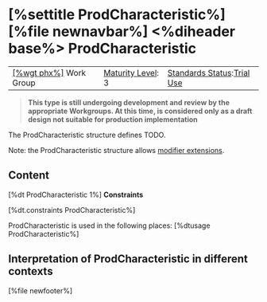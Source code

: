 \[%settitle ProdCharacteristic%\]
\[%file newnavbar%\]
&lt;%diheader base%&gt;
ProdCharacteristic
==================

|                                              |                                             |                                                                                      |
|----------------------------------------------|---------------------------------------------|--------------------------------------------------------------------------------------|
| [\[%wgt phx%\]](%5B%wg%20phx%%5D) Work Group | [Maturity Level](versions.html#maturity): 3 | [Standards Status](versions.html#std-process):[Trial Use](versions.html#std-process) |

> <span id="dstu"></span> **This type is still undergoing development and review by the appropriate Workgroups. At this time, is considered only as a draft design not suitable for production implementation**

The ProdCharacteristic structure defines TODO.

Note: the ProdCharacteristic structure allows [modifier extensions](extensibility.html#modifier).

<span id="definition"></span>
Content
-------

\[%dt ProdCharacteristic 1%\]
**Constraints**

\[%dt.constraints ProdCharacteristic%\]

ProdCharacteristic is used in the following places: \[%dtusage ProdCharacteristic%\]

<span id="interpretation"></span>
Interpretation of ProdCharacteristic in different contexts
----------------------------------------------------------

\[%file newfooter%\]

